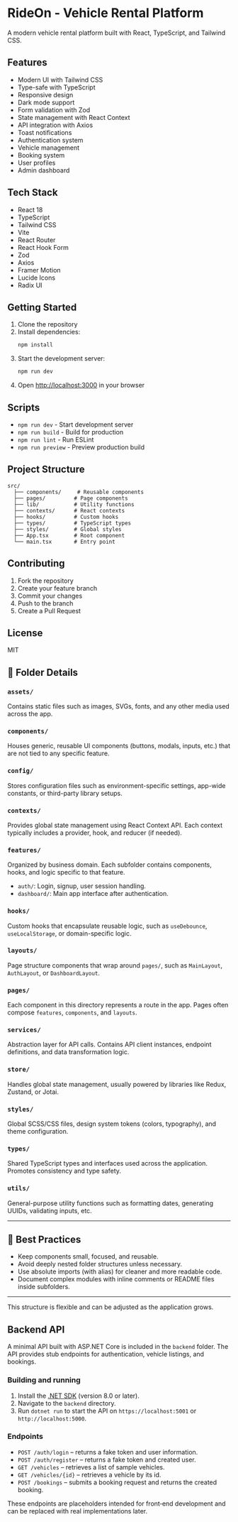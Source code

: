 # RideOn - Vehicle Rental Platform

A modern vehicle rental platform built with React, TypeScript, and Tailwind CSS.

## Features

- Modern UI with Tailwind CSS
- Type-safe with TypeScript
- Responsive design
- Dark mode support
- Form validation with Zod
- State management with React Context
- API integration with Axios
- Toast notifications
- Authentication system
- Vehicle management
- Booking system
- User profiles
- Admin dashboard

## Tech Stack

- React 18
- TypeScript
- Tailwind CSS
- Vite
- React Router
- React Hook Form
- Zod
- Axios
- Framer Motion
- Lucide Icons
- Radix UI

## Getting Started

1. Clone the repository
2. Install dependencies:
   ```bash
   npm install
   ```
3. Start the development server:
   ```bash
   npm run dev
   ```
4. Open [http://localhost:3000](http://localhost:3000) in your browser

## Scripts

- `npm run dev` - Start development server
- `npm run build` - Build for production
- `npm run lint` - Run ESLint
- `npm run preview` - Preview production build

## Project Structure

```
src/
  ├── components/     # Reusable components
  ├── pages/         # Page components
  ├── lib/           # Utility functions
  ├── contexts/      # React contexts
  ├── hooks/         # Custom hooks
  ├── types/         # TypeScript types
  ├── styles/        # Global styles
  ├── App.tsx        # Root component
  └── main.tsx       # Entry point
```

## Contributing

1. Fork the repository
2. Create your feature branch
3. Commit your changes
4. Push to the branch
5. Create a Pull Request

## License

MIT

## 📂 Folder Details

### `assets/`
Contains static files such as images, SVGs, fonts, and any other media used across the app.

### `components/`
Houses generic, reusable UI components (buttons, modals, inputs, etc.) that are not tied to any specific feature.

### `config/`
Stores configuration files such as environment-specific settings, app-wide constants, or third-party library setups.

### `contexts/`
Provides global state management using React Context API. Each context typically includes a provider, hook, and reducer (if needed).

### `features/`
Organized by business domain. Each subfolder contains components, hooks, and logic specific to that feature.

- `auth/`: Login, signup, user session handling.
- `dashboard/`: Main app interface after authentication.

### `hooks/`
Custom hooks that encapsulate reusable logic, such as `useDebounce`, `useLocalStorage`, or domain-specific logic.

### `layouts/`
Page structure components that wrap around `pages/`, such as `MainLayout`, `AuthLayout`, or `DashboardLayout`.

### `pages/`
Each component in this directory represents a route in the app. Pages often compose `features`, `components`, and `layouts`.

### `services/`
Abstraction layer for API calls. Contains API client instances, endpoint definitions, and data transformation logic.

### `store/`
Handles global state management, usually powered by libraries like Redux, Zustand, or Jotai.

### `styles/`
Global SCSS/CSS files, design system tokens (colors, typography), and theme configuration.

### `types/`
Shared TypeScript types and interfaces used across the application. Promotes consistency and type safety.

### `utils/`
General-purpose utility functions such as formatting dates, generating UUIDs, validating inputs, etc.

---

## 📘 Best Practices

- Keep components small, focused, and reusable.
- Avoid deeply nested folder structures unless necessary.
- Use absolute imports (with alias) for cleaner and more readable code.
- Document complex modules with inline comments or README files inside subfolders.

---

This structure is flexible and can be adjusted as the application grows.

## Backend API

A minimal API built with ASP.NET Core is included in the `backend` folder. The API provides stub endpoints for authentication, vehicle listings, and bookings.

### Building and running

1. Install the [.NET SDK](https://dotnet.microsoft.com/download) (version 8.0 or later).
2. Navigate to the `backend` directory.
3. Run `dotnet run` to start the API on `https://localhost:5001` or `http://localhost:5000`.

### Endpoints

- `POST /auth/login` – returns a fake token and user information.
- `POST /auth/register` – returns a fake token and created user.
- `GET /vehicles` – retrieves a list of sample vehicles.
- `GET /vehicles/{id}` – retrieves a vehicle by its id.
- `POST /bookings` – submits a booking request and returns the created booking.

These endpoints are placeholders intended for front‑end development and can be replaced with real implementations later.
